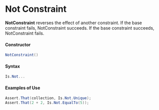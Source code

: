 # Not Constraint


**NotConstraint** reverses the effect of another constraint. If the base constraint fails, NotConstraint succeeds. If the base constraint succeeds, NotConstraint fails.

#### Constructor

```csharp
NotConstraint()
```

#### Syntax

```csharp
Is.Not...
```

#### Examples of Use

```csharp
Assert.That(collection, Is.Not.Unique);
Assert.That(2 + 2, Is.Not.EqualTo(5));
```

